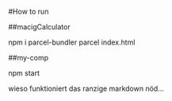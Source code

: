 #How to run

##macigCalculator 

npm i parcel-bundler
parcel index.html

##my-comp

npm start

wieso funktioniert das ranzige markdown nöd...
